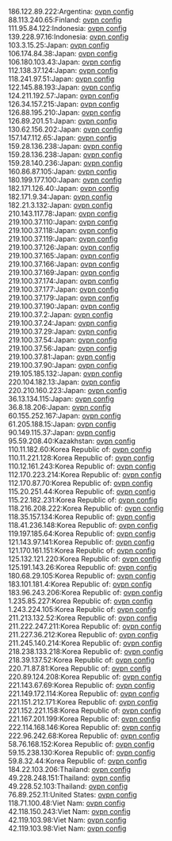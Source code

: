 186.122.89.222:Argentina: [ovpn config](vpn/186_122_89_222.ovpn)  
88.113.240.65:Finland: [ovpn config](vpn/88_113_240_65.ovpn)  
111.95.84.122:Indonesia: [ovpn config](vpn/111_95_84_122.ovpn)  
139.228.97.16:Indonesia: [ovpn config](vpn/139_228_97_16.ovpn)  
103.3.15.25:Japan: [ovpn config](vpn/103_3_15_25.ovpn)  
106.174.84.38:Japan: [ovpn config](vpn/106_174_84_38.ovpn)  
106.180.103.43:Japan: [ovpn config](vpn/106_180_103_43.ovpn)  
112.138.37.124:Japan: [ovpn config](vpn/112_138_37_124.ovpn)  
118.241.97.51:Japan: [ovpn config](vpn/118_241_97_51.ovpn)  
122.145.88.193:Japan: [ovpn config](vpn/122_145_88_193.ovpn)  
124.211.192.57:Japan: [ovpn config](vpn/124_211_192_57.ovpn)  
126.34.157.215:Japan: [ovpn config](vpn/126_34_157_215.ovpn)  
126.88.195.210:Japan: [ovpn config](vpn/126_88_195_210.ovpn)  
126.89.201.51:Japan: [ovpn config](vpn/126_89_201_51.ovpn)  
130.62.156.202:Japan: [ovpn config](vpn/130_62_156_202.ovpn)  
157.147.112.65:Japan: [ovpn config](vpn/157_147_112_65.ovpn)  
159.28.136.238:Japan: [ovpn config](vpn/159_28_136_238.ovpn)  
159.28.136.238:Japan: [ovpn config](vpn/159_28_136_238.ovpn)  
159.28.140.236:Japan: [ovpn config](vpn/159_28_140_236.ovpn)  
160.86.87.105:Japan: [ovpn config](vpn/160_86_87_105.ovpn)  
180.199.177.100:Japan: [ovpn config](vpn/180_199_177_100.ovpn)  
182.171.126.40:Japan: [ovpn config](vpn/182_171_126_40.ovpn)  
182.171.9.34:Japan: [ovpn config](vpn/182_171_9_34.ovpn)  
182.21.3.132:Japan: [ovpn config](vpn/182_21_3_132.ovpn)  
210.143.117.78:Japan: [ovpn config](vpn/210_143_117_78.ovpn)  
219.100.37.110:Japan: [ovpn config](vpn/219_100_37_110.ovpn)  
219.100.37.118:Japan: [ovpn config](vpn/219_100_37_118.ovpn)  
219.100.37.119:Japan: [ovpn config](vpn/219_100_37_119.ovpn)  
219.100.37.126:Japan: [ovpn config](vpn/219_100_37_126.ovpn)  
219.100.37.165:Japan: [ovpn config](vpn/219_100_37_165.ovpn)  
219.100.37.166:Japan: [ovpn config](vpn/219_100_37_166.ovpn)  
219.100.37.169:Japan: [ovpn config](vpn/219_100_37_169.ovpn)  
219.100.37.174:Japan: [ovpn config](vpn/219_100_37_174.ovpn)  
219.100.37.177:Japan: [ovpn config](vpn/219_100_37_177.ovpn)  
219.100.37.179:Japan: [ovpn config](vpn/219_100_37_179.ovpn)  
219.100.37.190:Japan: [ovpn config](vpn/219_100_37_190.ovpn)  
219.100.37.2:Japan: [ovpn config](vpn/219_100_37_2.ovpn)  
219.100.37.24:Japan: [ovpn config](vpn/219_100_37_24.ovpn)  
219.100.37.29:Japan: [ovpn config](vpn/219_100_37_29.ovpn)  
219.100.37.54:Japan: [ovpn config](vpn/219_100_37_54.ovpn)  
219.100.37.56:Japan: [ovpn config](vpn/219_100_37_56.ovpn)  
219.100.37.81:Japan: [ovpn config](vpn/219_100_37_81.ovpn)  
219.100.37.90:Japan: [ovpn config](vpn/219_100_37_90.ovpn)  
219.105.185.132:Japan: [ovpn config](vpn/219_105_185_132.ovpn)  
220.104.182.13:Japan: [ovpn config](vpn/220_104_182_13.ovpn)  
220.210.160.223:Japan: [ovpn config](vpn/220_210_160_223.ovpn)  
36.13.134.115:Japan: [ovpn config](vpn/36_13_134_115.ovpn)  
36.8.18.206:Japan: [ovpn config](vpn/36_8_18_206.ovpn)  
60.155.252.167:Japan: [ovpn config](vpn/60_155_252_167.ovpn)  
61.205.188.15:Japan: [ovpn config](vpn/61_205_188_15.ovpn)  
90.149.115.37:Japan: [ovpn config](vpn/90_149_115_37.ovpn)  
95.59.208.40:Kazakhstan: [ovpn config](vpn/95_59_208_40.ovpn)  
110.11.182.60:Korea Republic of: [ovpn config](vpn/110_11_182_60.ovpn)  
110.11.221.128:Korea Republic of: [ovpn config](vpn/110_11_221_128.ovpn)  
110.12.161.243:Korea Republic of: [ovpn config](vpn/110_12_161_243.ovpn)  
112.170.223.214:Korea Republic of: [ovpn config](vpn/112_170_223_214.ovpn)  
112.170.87.70:Korea Republic of: [ovpn config](vpn/112_170_87_70.ovpn)  
115.20.251.44:Korea Republic of: [ovpn config](vpn/115_20_251_44.ovpn)  
115.22.182.231:Korea Republic of: [ovpn config](vpn/115_22_182_231.ovpn)  
118.216.208.222:Korea Republic of: [ovpn config](vpn/118_216_208_222.ovpn)  
118.35.157.134:Korea Republic of: [ovpn config](vpn/118_35_157_134.ovpn)  
118.41.236.148:Korea Republic of: [ovpn config](vpn/118_41_236_148.ovpn)  
119.197.185.64:Korea Republic of: [ovpn config](vpn/119_197_185_64.ovpn)  
121.143.97.141:Korea Republic of: [ovpn config](vpn/121_143_97_141.ovpn)  
121.170.161.151:Korea Republic of: [ovpn config](vpn/121_170_161_151.ovpn)  
125.132.121.220:Korea Republic of: [ovpn config](vpn/125_132_121_220.ovpn)  
125.191.143.26:Korea Republic of: [ovpn config](vpn/125_191_143_26.ovpn)  
180.68.29.105:Korea Republic of: [ovpn config](vpn/180_68_29_105.ovpn)  
183.101.181.4:Korea Republic of: [ovpn config](vpn/183_101_181_4.ovpn)  
183.96.243.206:Korea Republic of: [ovpn config](vpn/183_96_243_206.ovpn)  
1.235.85.227:Korea Republic of: [ovpn config](vpn/1_235_85_227.ovpn)  
1.243.224.105:Korea Republic of: [ovpn config](vpn/1_243_224_105.ovpn)  
211.213.132.52:Korea Republic of: [ovpn config](vpn/211_213_132_52.ovpn)  
211.222.247.211:Korea Republic of: [ovpn config](vpn/211_222_247_211.ovpn)  
211.227.36.212:Korea Republic of: [ovpn config](vpn/211_227_36_212.ovpn)  
211.245.140.214:Korea Republic of: [ovpn config](vpn/211_245_140_214.ovpn)  
218.238.133.218:Korea Republic of: [ovpn config](vpn/218_238_133_218.ovpn)  
218.39.137.52:Korea Republic of: [ovpn config](vpn/218_39_137_52.ovpn)  
220.71.87.81:Korea Republic of: [ovpn config](vpn/220_71_87_81.ovpn)  
220.89.124.208:Korea Republic of: [ovpn config](vpn/220_89_124_208.ovpn)  
221.143.67.69:Korea Republic of: [ovpn config](vpn/221_143_67_69.ovpn)  
221.149.172.114:Korea Republic of: [ovpn config](vpn/221_149_172_114.ovpn)  
221.151.212.171:Korea Republic of: [ovpn config](vpn/221_151_212_171.ovpn)  
221.152.221.158:Korea Republic of: [ovpn config](vpn/221_152_221_158.ovpn)  
221.167.201.199:Korea Republic of: [ovpn config](vpn/221_167_201_199.ovpn)  
222.114.168.146:Korea Republic of: [ovpn config](vpn/222_114_168_146.ovpn)  
222.96.242.68:Korea Republic of: [ovpn config](vpn/222_96_242_68.ovpn)  
58.76.168.152:Korea Republic of: [ovpn config](vpn/58_76_168_152.ovpn)  
59.15.238.130:Korea Republic of: [ovpn config](vpn/59_15_238_130.ovpn)  
59.8.32.44:Korea Republic of: [ovpn config](vpn/59_8_32_44.ovpn)  
184.22.103.206:Thailand: [ovpn config](vpn/184_22_103_206.ovpn)  
49.228.248.151:Thailand: [ovpn config](vpn/49_228_248_151.ovpn)  
49.228.52.103:Thailand: [ovpn config](vpn/49_228_52_103.ovpn)  
76.89.252.11:United States: [ovpn config](vpn/76_89_252_11.ovpn)  
118.71.100.48:Viet Nam: [ovpn config](vpn/118_71_100_48.ovpn)  
42.118.150.243:Viet Nam: [ovpn config](vpn/42_118_150_243.ovpn)  
42.119.103.98:Viet Nam: [ovpn config](vpn/42_119_103_98.ovpn)  
42.119.103.98:Viet Nam: [ovpn config](vpn/42_119_103_98.ovpn)  
